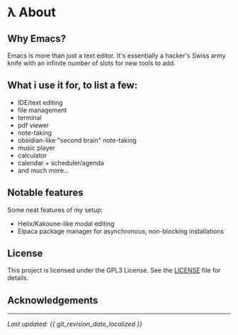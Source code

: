 
# λ About

## Why Emacs?

Emacs is more than just a text editor. It's essentially a hacker's Swiss army knife with an infinite number of slots for new tools to add.

## What i use it for, to list a few:

- IDE/text editing
- file management
- terminal
- pdf viewer
- note-taking
- obsidian-like "second brain" note-taking
- music player
- calculator
- calendar + scheduler/agenda
- and much more...

## Notable features

Some neat features of my setup:

- Helix/Kakoune-like modal editing
- Elpaca package manager for asynchronous, non-blocking installations

## License

This project is licensed under the GPL3 License. See the [LICENSE](https://github.com/lispcat/emacs.d/blob/master/LICENSE) file for details.

## Acknowledgements

---

*Last updated: {{ git_revision_date_localized }}*

